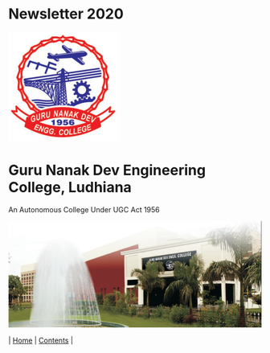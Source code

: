 # Newsletter 2020
![logo](Images/logo.png)
# Guru Nanak Dev Engineering College, Ludhiana
An Autonomous College Under UGC Act 1956

![GNDEC](Images/GNDEC.png)

| [Home](CoverPage/TitlePage.md) | [Contents](CoverPage/Contents.md) |
